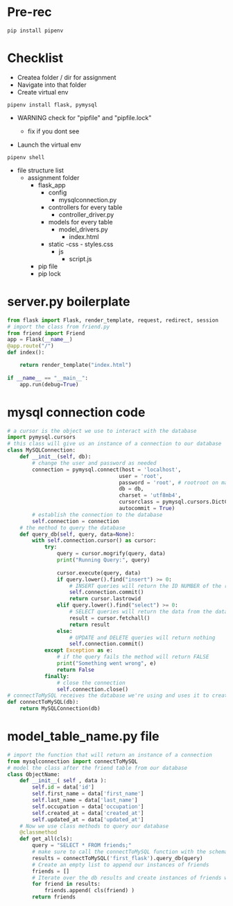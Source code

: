 # Pre-rec
```
pip install pipenv
```

# Checklist
- Createa folder / dir for assignment
- Navigate into that folder
- Create virtual env
```
pipenv install flask, pymysql
```

- WARNING check for "pipfile" and "pipfile.lock"
    - fix if you dont see

- Launch the virtual env
```
pipenv shell
```

- file structure list
    - assignment folder
      - flask_app
        - config 
          - mysqlconnection.py
        - controllers for every table
          - controller_driver.py
        - models for every table
          - model_drivers.py
            - index.html
        - static
            -css
                - styles.css
            - js
                - script.js
      - pip file
      - pip lock

# server.py boilerplate
``` python
from flask import Flask, render_template, request, redirect, session
# import the class from friend.py
from friend import Friend
app = Flask(__name__)
@app.route("/")
def index():

    return render_template("index.html")
            
if __name__ == "__main__":
    app.run(debug=True) 
```

# mysql connection code

``` python
# a cursor is the object we use to interact with the database
import pymysql.cursors
# this class will give us an instance of a connection to our database
class MySQLConnection:
    def __init__(self, db):
        # change the user and password as needed
        connection = pymysql.connect(host = 'localhost',
                                    user = 'root', 
                                    password = 'root', # rootroot on mac
                                    db = db,
                                    charset = 'utf8mb4',
                                    cursorclass = pymysql.cursors.DictCursor,
                                    autocommit = True)
        # establish the connection to the database
        self.connection = connection
    # the method to query the database
    def query_db(self, query, data=None):
        with self.connection.cursor() as cursor:
            try:
                query = cursor.mogrify(query, data)
                print("Running Query:", query)
     
                cursor.execute(query, data)
                if query.lower().find("insert") >= 0:
                    # INSERT queries will return the ID NUMBER of the row inserted
                    self.connection.commit()
                    return cursor.lastrowid
                elif query.lower().find("select") >= 0:
                    # SELECT queries will return the data from the database as a LIST OF DICTIONARIES
                    result = cursor.fetchall()
                    return result
                else:
                    # UPDATE and DELETE queries will return nothing
                    self.connection.commit()
            except Exception as e:
                # if the query fails the method will return FALSE
                print("Something went wrong", e)
                return False
            finally:
                # close the connection
                self.connection.close() 
# connectToMySQL receives the database we're using and uses it to create an instance of MySQLConnection
def connectToMySQL(db):
    return MySQLConnection(db) 
```

# model_table_name.py file
``` python
# import the function that will return an instance of a connection
from mysqlconnection import connectToMySQL
# model the class after the friend table from our database
class ObjectName:
    def __init__( self , data ):
        self.id = data['id']
        self.first_name = data['first_name']
        self.last_name = data['last_name']
        self.occupation = data['occupation']
        self.created_at = data['created_at']
        self.updated_at = data['updated_at']
    # Now we use class methods to query our database
    @classmethod
    def get_all(cls):
        query = "SELECT * FROM friends;"
        # make sure to call the connectToMySQL function with the schema you are targeting.
        results = connectToMySQL('first_flask').query_db(query)
        # Create an empty list to append our instances of friends
        friends = []
        # Iterate over the db results and create instances of friends with cls.
        for friend in results:
            friends.append( cls(friend) )
        return friends
            
```

